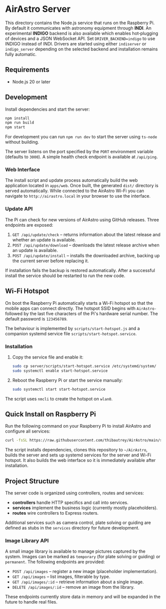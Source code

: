# AirAstro Server

This directory contains the Node.js service that runs on the Raspberry Pi. By default it communicates with astronomy equipment through **INDI**. An experimental **INDIGO** backend is also available which enables hot‑plugging of devices and a JSON WebSocket API. Set `DRIVER_BACKEND=indigo` to use INDIGO instead of INDI. Drivers are started using either `indiserver` or `indigo_server` depending on the selected backend and installation remains fully automatic.

## Requirements

- Node.js 20 or later

## Development

Install dependencies and start the server:

```bash
npm install
npm run build
npm start
```

For development you can run `npm run dev` to start the server using `ts-node` without building.

The server listens on the port specified by the `PORT` environment variable (defaults to `3000`). A simple health check endpoint is available at `/api/ping`.

### Web Interface

The install script and update process automatically build the web application located in `apps/web`. Once built, the generated `dist/` directory is served automatically. While connected to the AirAstro Wi-Fi you can navigate to `http://airastro.local` in your browser to use the interface.

### Update API

The Pi can check for new versions of AirAstro using GitHub releases. Three endpoints are exposed:

1. `GET /api/update/check` – returns information about the latest release and whether an update is available.
2. `POST /api/update/download` – downloads the latest release archive when an update is available.
3. `POST /api/update/install` – installs the downloaded archive, backing up the current server before replacing it.

If installation fails the backup is restored automatically. After a successful install the service should be restarted to run the new code.

## Wi-Fi Hotspot

On boot the Raspberry Pi automatically starts a Wi-Fi hotspot so that the mobile apps can connect directly. The hotspot SSID begins with `AirAstro-` followed by the last five characters of the Pi's hardware serial number. The default password is `123456789`.

The behaviour is implemented by `scripts/start-hotspot.js` and a companion systemd service file `scripts/start-hotspot.service`.

### Installation

1. Copy the service file and enable it:
   ```bash
   sudo cp server/scripts/start-hotspot.service /etc/systemd/system/
   sudo systemctl enable start-hotspot.service
   ```
2. Reboot the Raspberry Pi or start the service manually:
   ```bash
   sudo systemctl start start-hotspot.service
   ```

The script uses `nmcli` to create the hotspot on `wlan0`.

## Quick Install on Raspberry Pi

Run the following command on your Raspberry Pi to install AirAstro and configure all services:

```bash
curl -fsSL https://raw.githubusercontent.com/thibautrey/AirAstro/main/server/scripts/install-on-rpi.sh | bash
```

The script installs dependencies, clones this repository to `~/AirAstro`, builds the server and sets up systemd services for the server and Wi-Fi hotspot.
It also builds the web interface so it is immediately available after installation.


## Project Structure

The server code is organized using controllers, routes and services:

- **controllers** handle HTTP specifics and call into services.
- **services** implement the business logic (currently mostly placeholders).
- **routes** wire controllers to Express routers.

Additional services such as camera control, plate solving or guiding are defined
as stubs in the `services` directory for future development.

### Image Library API

A small image library is available to manage pictures captured by the system.
Images can be marked as `temporary` (for plate solving or guiding) or
`permanent`. The following endpoints are provided:

- `POST /api/images` – register a new image (placeholder implementation).
- `GET /api/images` – list images, filterable by type.
- `GET /api/images/:id` – retrieve information about a single image.
- `DELETE /api/images/:id` – remove an image from the library.

These endpoints currently store data in memory and will be expanded in the
future to handle real files.
